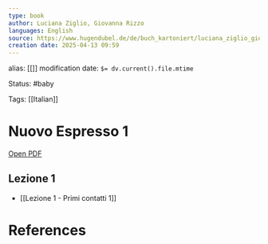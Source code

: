 ```yaml
---
type: book
author: Luciana Ziglio, Giovanna Rizzo
languages: English
source: https://www.hugendubel.de/de/buch_kartoniert/luciana_ziglio_giovanna_rizzo-nuovo_espresso_1_medienpaket-45059481-produkt-details.html?adcode=020R40H31N10F&gad_source=1&gbraid=0AAAAADi36RABwavODInhPhxAOOG5t5blt&gclid=CjwKCAjwwe2_BhBEEiwAM1I7sZmcL8t-OvVX9nevXbocdTSr4XE_MHVh2_fw2WLFGYEB-PhaC7IEjxoCpzIQAvD_BwE
creation date: 2025-04-13 09:59
---
```

alias: [[]]
modification date: `$= dv.current().file.mtime`

Status: #baby 

Tags: [[Italian]]

# Nuovo Espresso 1

[Open PDF](file:///D:/Languages/italian/nuovo%20espresso/1/NE1.pdf)

## Lezione 1

- [[Lezione 1 - Primi contatti 1]]

















# References